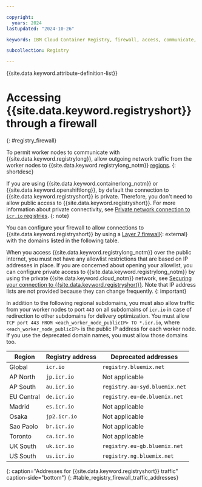```yaml
---

copyright:
  years: 2024
lastupdated: "2024-10-26"

keywords: IBM Cloud Container Registry, firewall, access, communicate, domains, subdomains, traffic, allowlist

subcollection: Registry

---
```


{{site.data.keyword.attribute-definition-list}}

# Accessing {{site.data.keyword.registryshort}} through a firewall
{: #registry_firewall}

To permit worker nodes to communicate with {{site.data.keyword.registrylong}}, allow outgoing network traffic from the worker nodes to {{site.data.keyword.registrylong_notm}} [regions](/docs/Registry?topic=Registry-registry_overview#registry_regions).
{: shortdesc}

If you are using {{site.data.keyword.containerlong_notm}} or {{site.data.keyword.openshiftlong}}, by default the connection to {{site.data.keyword.registryshort}} is private. Therefore, you don't need to allow public access to {{site.data.keyword.registryshort}}. For more information about private connectivity, see [Private network connection to `icr.io` registries](/docs/containers?topic=containers-registry#cluster_registry_auth_private).
{: note}

You can configure your firewall to allow connections to {{site.data.keyword.registryshort}} by using a [Layer 7 firewall](https://nordlayer.com/learn/firewall/layer-7/){: external} with the domains listed in the following table.

When you access {{site.data.keyword.registrylong_notm}} over the public internet, you must not have any allowlist restrictions that are based on IP addresses in place. If you are concerned about opening your allowlist, you can configure private access to {{site.data.keyword.registrylong_notm}} by using the private {{site.data.keyword.cloud_notm}} network, see [Securing your connection to {{site.data.keyword.registryshort}}](/docs/Registry?topic=Registry-registry_private). Note that IP address lists are not provided because they can change frequently.
{: important}

In addition to the following regional subdomains, you must also allow traffic from your worker nodes to port `443` on all subdomains of `icr.io` in case of redirection to other subdomains for delivery optimization. You must allow `TCP port 443 FROM <each_worker_node_publicIP> TO *.icr.io`, where `<each_worker_node_publicIP>` is the public IP address for each worker node. If you use the deprecated domain names, you must allow those domains too.

| Region | Registry address | Deprecated addresses |
|--------|------------------|----------------------|
| Global | `icr.io` | `registry.bluemix.net` |
| AP North | `jp.icr.io` | Not applicable |
| AP South | `au.icr.io` | `registry.au-syd.bluemix.net` |
| EU Central | `de.icr.io` | `registry.eu-de.bluemix.net` |
| Madrid | `es.icr.io` | Not applicable |
| Osaka | `jp2.icr.io` | Not applicable |
| Sao Paolo | `br.icr.io` | Not applicable |
| Toronto | `ca.icr.io` | Not applicable |
| UK South | `uk.icr.io` | `registry.eu-gb.bluemix.net` |
| US South | `us.icr.io` | `registry.ng.bluemix.net` |
{: caption="Addresses for {{site.data.keyword.registryshort}} traffic" caption-side="bottom"}
{: #table_registry_firewall_traffic_addresses}
